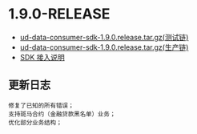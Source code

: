 
# 1.9.0-RELEASE

* [ud-data-consumer-sdk-1.9.0.release.tar.gz(测试链)](preview-ud-data-consumer-core-1.9.0.zebra.release.tar.gz?raw=true)
* [ud-data-consumer-sdk-1.9.0.release.tar.gz(生产链)](ud-data-consumer-core-1.9.0.zebra.release.tar.gz?raw=true)
* [SDK 接入说明](SDK.md)

## 更新日志

``` plaintext
修复了已知的所有错误；
支持斑马合约（金融贷款黑名单）业务；
优化部分业务结构；
```